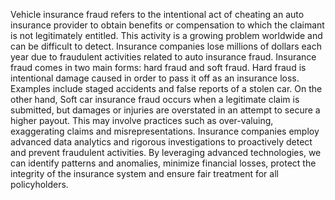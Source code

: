 Vehicle insurance fraud refers to the intentional act of cheating an auto insurance provider to
obtain benefits or compensation to which the claimant is not legitimately entitled. This activity is
a growing problem worldwide and can be difficult to detect. Insurance companies lose millions
of dollars each year due to fraudulent activities related to auto insurance fraud. Insurance fraud
comes in two main forms: hard fraud and soft fraud. Hard fraud is intentional damage caused in
order to pass it off as an insurance loss. Examples include staged accidents and false reports of a
stolen car. On the other hand, Soft car insurance fraud occurs when a legitimate claim is
submitted, but damages or injuries are overstated in an attempt to secure a higher payout. This
may involve practices such as over-valuing, exaggerating claims and misrepresentations.
Insurance companies employ advanced data analytics and rigorous investigations to proactively
detect and prevent fraudulent activities. By leveraging advanced technologies, we can identify
patterns and anomalies, minimize financial losses, protect the integrity of the insurance system
and ensure fair treatment for all policyholders.
